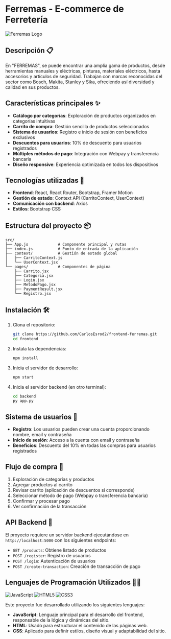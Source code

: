 # Ferremas - E-commerce de Ferretería

![Ferremas Logo](https://placehold.co/600x150/282c34/61dafb?text=Ferremas&font=montserrat)

## Descripción 📋 

En "FERREMAS", se puede encontrar una amplia gama de productos, desde herramientas
manuales y eléctricas, pinturas, materiales eléctricos, hasta accesorios y artículos de seguridad.
Trabajan con marcas reconocidas del sector como Bosch, Makita, Stanley y Sika, ofreciendo así
diversidad y calidad en sus productos.

## Características principales ✨

- **Catálogo por categorías**: Exploración de productos organizados en categorías intuitivas
- **Carrito de compra**: Gestión sencilla de productos seleccionados
- **Sistema de usuarios**: Registro e inicio de sesión con beneficios exclusivos
- **Descuentos para usuarios**: 10% de descuento para usuarios registrados
- **Múltiples métodos de pago**: Integración con Webpay y transferencia bancaria
- **Diseño responsive**: Experiencia optimizada en todos los dispositivos

## Tecnologías utilizadas 🚀

- **Frontend**: React, React Router, Bootstrap, Framer Motion
- **Gestión de estado**: Context API (CarritoContext, UserContext)
- **Comunicación con backend**: Axios
- **Estilos**: Bootstrap CSS

## Estructura del proyecto 📦 

```
src/
├── App.js             # Componente principal y rutas
├── index.js           # Punto de entrada de la aplicación
├── context/           # Gestión de estado global
│   ├── CarritoContext.js
│   └── UserContext.jsx
└── pages/             # Componentes de página
    ├── Carrito.jsx
    ├── Categoria.jsx
    ├── Login.jsx
    ├── MetodoPago.jsx
    ├── PaymentResult.jsx
    └── Registro.jsx
```

## Instalación 🛠️ 

1. Clona el repositorio:
   ```bash
   git clone https://github.com/CarlosEsrod2/frontend-ferremas.git
   cd frontend
   ```

2. Instala las dependencias:
   ```bash
   npm install
   ```

3. Inicia el servidor de desarrollo:
   ```bash
   npm start
   ```

4. Inicia el servidor backend (en otro terminal):
   ```bash
   cd backend
   py app.py
   ```

## Sistema de usuarios 👤 

- **Registro**: Los usuarios pueden crear una cuenta proporcionando nombre, email y contraseña
- **Inicio de sesión**: Acceso a la cuenta con email y contraseña
- **Beneficios**: Descuento del 10% en todas las compras para usuarios registrados

## Flujo de compra 🛒 

1. Exploración de categorías y productos
2. Agregar productos al carrito
3. Revisar carrito (aplicación de descuentos si corresponde)
4. Seleccionar método de pago (Webpay o transferencia bancaria)
5. Confirmar y procesar pago
6. Ver confirmación de la transacción

## API Backend 🔄 

El proyecto requiere un servidor backend ejecutándose en `http://localhost:5000` con los siguientes endpoints:

- `GET /products`: Obtiene listado de productos
- `POST /register`: Registro de usuarios
- `POST /login`: Autenticación de usuarios
- `POST /create-transaction`: Creación de transacción de pago

## Lenguajes de Programación Utilizados 🧑‍💻 

![JavaScript](https://img.shields.io/badge/JavaScript-F7DF1E?style=for-the-badge&logo=javascript&logoColor=000)
![HTML5](https://img.shields.io/badge/HTML5-E34F26?style=for-the-badge&logo=html5&logoColor=fff)
![CSS3](https://img.shields.io/badge/CSS3-1572B6?style=for-the-badge&logo=css3&logoColor=fff)

Este proyecto fue desarrollado utilizando los siguientes lenguajes:

- **JavaScript**: Lenguaje principal para el desarrollo del frontend, responsable de la lógica y dinámicas del sitio.
- **HTML**: Usado para estructurar el contenido de las páginas web.
- **CSS**: Aplicado para definir estilos, diseño visual y adaptabilidad del sitio.
